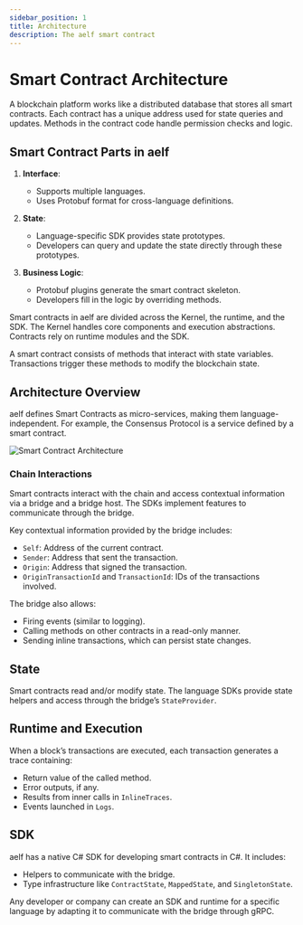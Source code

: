 ```yaml
---
sidebar_position: 1
title: Architecture
description: The aelf smart contract
---
```


# Smart Contract Architecture

A blockchain platform works like a distributed database that stores all smart contracts. Each contract has a unique address used for state queries and updates. Methods in the contract code handle permission checks and logic.

## Smart Contract Parts in aelf

1. **Interface**: 
   - Supports multiple languages.
   - Uses Protobuf format for cross-language definitions.

2. **State**:
   - Language-specific SDK provides state prototypes.
   - Developers can query and update the state directly through these prototypes.

3. **Business Logic**:
   - Protobuf plugins generate the smart contract skeleton.
   - Developers fill in the logic by overriding methods.

Smart contracts in aelf are divided across the Kernel, the runtime, and the SDK. The Kernel handles core components and execution abstractions. Contracts rely on runtime modules and the SDK.

A smart contract consists of methods that interact with state variables. Transactions trigger these methods to modify the blockchain state.

## Architecture Overview

aelf defines Smart Contracts as micro-services, making them language-independent. For example, the Consensus Protocol is a service defined by a smart contract.

![Smart Contract Architecture](/img/sc-as-service.png)

### Chain Interactions

Smart contracts interact with the chain and access contextual information via a bridge and a bridge host. The SDKs implement features to communicate through the bridge.

Key contextual information provided by the bridge includes:
- `Self`: Address of the current contract.
- `Sender`: Address that sent the transaction.
- `Origin`: Address that signed the transaction.
- `OriginTransactionId` and `TransactionId`: IDs of the transactions involved.

The bridge also allows:
- Firing events (similar to logging).
- Calling methods on other contracts in a read-only manner.
- Sending inline transactions, which can persist state changes.

## State

Smart contracts read and/or modify state. The language SDKs provide state helpers and access through the bridge’s `StateProvider`.

## Runtime and Execution

When a block’s transactions are executed, each transaction generates a trace containing:
- Return value of the called method.
- Error outputs, if any.
- Results from inner calls in `InlineTraces`.
- Events launched in `Logs`.

## SDK

aelf has a native C# SDK for developing smart contracts in C#. It includes:
- Helpers to communicate with the bridge.
- Type infrastructure like `ContractState`, `MappedState`, and `SingletonState`.

Any developer or company can create an SDK and runtime for a specific language by adapting it to communicate with the bridge through gRPC.